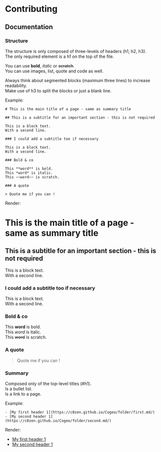 # Contributing

## Documentation

### Structure

The structure is only composed of three-levels of headers (h1, h2, h3).  
The only required element is a h1 on the top of the file.

You can use **bold**, *italic* or ~~scratch~~.  
You can use images, list, quote and code as well.  

Always think about segmented blocks (maximum three lines) to increase readability.  
Make use of h3 to split the blocks or just a blank line.

Example:

```
# This is the main title of a page - same as summary title

## This is a subtitle for an important section - this is not required

This is a block text.  
With a second line.

### I could add a subtitle too if necessary

This is a block text.  
With a second line.

### Bold & co

This **word** is bold.  
This *word* is italic.  
This ~~word~~ is scratch.

### A quote

> Quote me if you can !
```

Render:

# This is the main title of a page - same as summary title

## This is a subtitle for an important section - this is not required

This is a block text.  
With a second line.

### I could add a subtitle too if necessary

This is a block text.  
With a second line.

### Bold & co

This **word** is bold.  
This *word* is italic.  
This ~~word~~ is scratch.

### A quote

> Quote me if you can !

### Summary

Composed only of the top-level titles (#h1).  
Is a bullet list.  
Is a link to a page.

Example:

```
- [My first header 1](https://c0zen.github.io/Cogeo/folder/first.md/)
- [My second header 1](https://c0zen.github.io/Cogeo/folder/second.md/)
```

Render:

- [My first header 1](https://c0zen.github.io/Cogeo/folder/first.md/)
- [My second header 1](https://c0zen.github.io/Cogeo/folder/second.md/)
